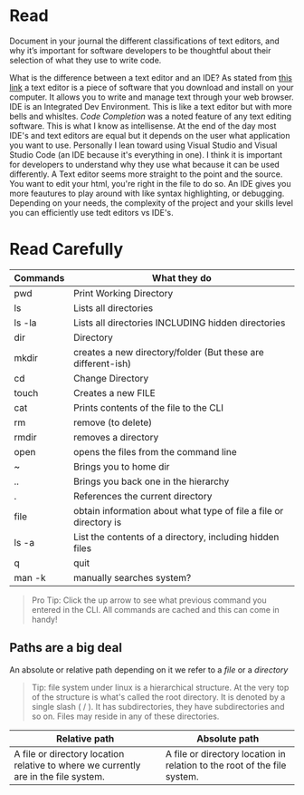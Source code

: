 # Read
Document in your journal the different classifications of text editors, and why it’s important for software developers to be thoughtful about their selection of what they use to write code.

What is the difference between a text editor and an IDE?
As stated from [this link](https://codefellows.github.io/code-102-guide/curriculum/class-02/Choosing-A-Text-Editor--The-Older-Coder.pdf) a text editor is a piece of software that you download and install on your computer. It allows you to write and manage text through your web browser. IDE is an Integrated Dev Environment. This is like a text editor but with more bells and whisltes.
_Code Completion_ was a noted feature of any text editing software. This is what I know as intellisense. At the end of the day most IDE's and text editors are equal but it depends on the user what application you want to use. Personally I lean toward using Visual Studio and Visual Studio Code (an IDE because it's everything in one).
I think it is important for developers to understand why they use what because it can be used differently. A Text editor seems more straight to the point and the source. You want to edit your html, you're right in the file to do so. An IDE gives you more feautures to play around with like syntax highlighting, or debugging. Depending on your needs, the complexity of the project and your skills level you can efficiently use tedt editors vs IDE's.





# Read Carefully

Commands | What they do   
--------------- | --------------  
pwd | Print Working Directory   
ls | Lists all directories  
ls -la | Lists all directories INCLUDING hidden directories  
dir | Directory  
mkdir | creates a new directory/folder (But these are different-ish)  
cd | Change Directory  
touch | Creates a new FILE  
cat | Prints contents of the file to the CLI  
rm | remove (to delete)  
rmdir | removes a directory  
open | opens the files from the command line  
~ | Brings you to home dir
.. | Brings you back one in the hierarchy
. | References the current directory
file | obtain information about what type of file a file or directory is
ls -a | List the contents of a directory, including hidden files  
q | quit
man -k <search term> | manually searches system?
  
  >Pro Tip: Click the up arrow to see what previous command you entered in the CLI. All commands are cached and this can come in handy!
  
###  
####  

## Paths are a big deal

An absolute or relative path depending on it we refer to a _file_ or a _directory_
> Tip: file system under linux is a hierarchical structure. At the very top of the structure is what's called the root directory. It is denoted by a single slash ( / ). It has subdirectories, they have subdirectories and so on. Files may reside in any of these directories.

Relative path | Absolute path
------------- | --------------
A file or directory location relative to where we currently are in the file system. | A file or directory location in relation to the root of the file system.


